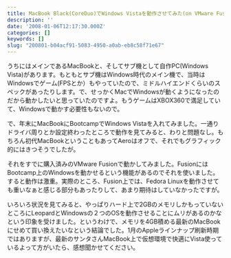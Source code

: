 ```yaml
---
title: MacBook Black(CoreDuo)でWindows Vistaを動作させてみた(on VMware Fusion)
description: ''
date: '2008-01-06T12:17:30.000Z'
categories: []
keywords: []
slug: "200801-b04acf91-5083-4950-a0ab-eb8c58f71e67"
---
```

うちにはメインであるMacBookと、そしてサブ機として自作PC(Windows Vista)があります。もともとサブ機はWindows時代のメイン機で、当時はWindowsでゲーム(FPSとか）もやっていたので、ミドルハイエンドくらいのスペックがあったりします。で、せっかくMacでWindowsが動くようになったのだから動かしたいと思っていたのですよ。もうゲームはXBOX360で満足していて、Windowsで動かす必要性もないので。

で、年末にMacBookにBootcampでWindows Vistaを入れてみました。一通りドライバ周りとか設定終わったところで動作を見てみると、わりと問題なし。もちろん初代MacBookということもあってAeroはオフで、それでもグラフィック的にはきつそうでしたが。

それをすでに購入済みのVMware Fusionで動かしてみました。FusionにはBootcamp上のWindowsを動かせるという機能があるのでそれを使いました。すると動作は激重。実際のところ、Fusion上では、Fedora Linuxを動作させても重いなぁと感じる部分もあったりして、あまり期待はしていなかったですが。

いろいろ状況を見てみると、やっぱりハード上で2GBのメモリしかもっていないところにLeopardとWindowsの２つのOSを動作させることにムリがあるのかなという印象を受けました。というわけで、メモリを4GB積める最新のMacBookにせめて買い換えたいなという結論でした。1月のAppleラインナップ刷新時期ではありますが、最新のサンタさんMacBook上で仮想環境で快適にVista使っているよって方がいたら、感想聞かせてください。